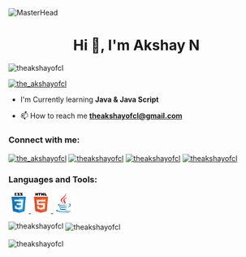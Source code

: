 ![MasterHead](https://newrelic.com/sites/default/files/2021-04/good-programmer-banner-final.jpg)
<h1 align="center">Hi 👋, I'm Akshay N</h1>


<p align="left"> <img src="https://komarev.com/ghpvc/?username=theakshayofcl&label=Profile%20views&color=0e75b6&style=flat" alt="theakshayofcl" /> </p>

<p align="left"> <a href="https://twitter.com/the_akshayofcl" target="blank"><img src="https://img.shields.io/twitter/follow/the_akshayofcl?logo=twitter&style=for-the-badge" alt="the_akshayofcl" /></a> </p>

- I'm Currently learning **Java & Java Script**

- 📫 How to reach me **theakshayofcl@gmail.com**

<h3 align="left">Connect with me:</h3>
<p align="left">
<a href="https://twitter.com/the_akshayofcl" target="blank"><img align="center" src="https://raw.githubusercontent.com/rahuldkjain/github-profile-readme-generator/master/src/images/icons/Social/twitter.svg" alt="the_akshayofcl" height="30" width="40" /></a>
<a href="https://linkedin.com/in/theakshayofcl" target="blank"><img align="center" src="https://raw.githubusercontent.com/rahuldkjain/github-profile-readme-generator/master/src/images/icons/Social/linked-in-alt.svg" alt="theakshayofcl" height="30" width="40" /></a>
<a href="https://fb.com/theakshayofcl" target="blank"><img align="center" src="https://raw.githubusercontent.com/rahuldkjain/github-profile-readme-generator/master/src/images/icons/Social/facebook.svg" alt="theakshayofcl" height="30" width="40" /></a>
<a href="https://instagram.com/theakshayofcl" target="blank"><img align="center" src="https://raw.githubusercontent.com/rahuldkjain/github-profile-readme-generator/master/src/images/icons/Social/instagram.svg" alt="theakshayofcl" height="30" width="40" /></a>
</p>

<h3 align="left">Languages and Tools:</h3>
<p align="left"> <a href="https://www.w3schools.com/css/" target="_blank" rel="noreferrer"> <img src="https://raw.githubusercontent.com/devicons/devicon/master/icons/css3/css3-original-wordmark.svg" alt="css3" width="40" height="40"/> </a> <a href="https://www.w3.org/html/" target="_blank" rel="noreferrer"> <img src="https://raw.githubusercontent.com/devicons/devicon/master/icons/html5/html5-original-wordmark.svg" alt="html5" width="40" height="40"/> </a> <a href="https://www.java.com" target="_blank" rel="noreferrer"> <img src="https://raw.githubusercontent.com/devicons/devicon/master/icons/java/java-original.svg" alt="java" width="40" height="40"/> </a> </p>

<p><img align="left" src="https://github-readme-stats.vercel.app/api/top-langs?username=theakshayofcl&show_icons=true&locale=en&layout=compact" alt="theakshayofcl" /></p>

<p>&nbsp;<img align="center" src="https://github-readme-stats.vercel.app/api?username=theakshayofcl&show_icons=true&locale=en" alt="theakshayofcl" /></p>

<p><img align="center" src="https://github-readme-streak-stats.herokuapp.com/?user=theakshayofcl&" alt="theakshayofcl" /></p>
